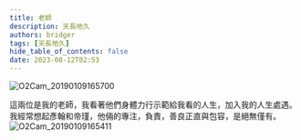 ```yaml
---
title: 老師
description: 天長地久
authors: bridger
tags: [天長地久]
hide_table_of_contents: false
date: 2023-08-12T02:53
---
```




![O2Cam_20190109165700](https://e.brid.cf/i/2023/08/12/o14dev.webp)
<!-- truncate -->
這兩位是我的老師，我看著他們身體力行示範給我看的人生，加入我的人生處遇。
我經常想起彥翰和帝瑾，他倆的專注，負責，善良正直與包容，是絕無僅有。
![O2Cam_20190109165411](https://e.brid.cf/i/2023/08/12/o142yo.webp)